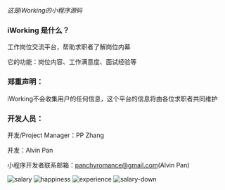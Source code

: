 *这是iWorking的小程序源码*   
### iWorking 是什么？

工作岗位交流平台，帮助求职者了解岗位内幕

它的功能：岗位内容、工作满意度、面试经验等
    
### 郑重声明：
iWorking不会收集用户的任何信息，这个平台的信息将由各位求职者共同维护

### 开发人员：
开发/Project Manager：PP Zhang

开发：Alvin Pan

小程序开发者联系邮箱：panchyromance@gmail.com(Alvin Pan)



 ![salary](https://img-blog.csdnimg.cn/ef40dfe5edfa4b0fab920fd7a67f6259.PNG?x-oss-process=image/watermark,type_d3F5LXplbmhlaQ,shadow_50,text_Q1NETiBA5r2Y5om_6L-c,size_20,color_FFFFFF,t_70,g_se,x_16#pic_center)
 ![happiness](https://img-blog.csdnimg.cn/62180f06d9bb420f9441cb3b00ac8d53.PNG?x-oss-process=image/watermark,type_d3F5LXplbmhlaQ,shadow_50,text_Q1NETiBA5r2Y5om_6L-c,size_20,color_FFFFFF,t_70,g_se,x_16#pic_center)
 ![experience](https://img-blog.csdnimg.cn/9dc38192631b47c1a4e724d485e537c6.PNG?x-oss-process=image/watermark,type_d3F5LXplbmhlaQ,shadow_50,text_Q1NETiBA5r2Y5om_6L-c,size_20,color_FFFFFF,t_70,g_se,x_16#pic_center)
 ![salary-down](https://img-blog.csdnimg.cn/575524b395e5492f8e8ddd2971649786.PNG?x-oss-process=image/watermark,type_d3F5LXplbmhlaQ,shadow_50,text_Q1NETiBA5r2Y5om_6L-c,size_20,color_FFFFFF,t_70,g_se,x_16#pic_center)

